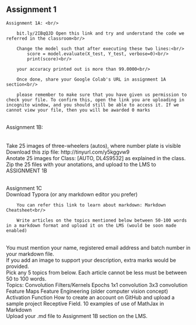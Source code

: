 ## Assignment 1 <br/>
    Assignment 1A: <br/>

        bit.ly/2IBqQJD Open this link and try and understand the code we referred in the classroom<br/>

        Change the model such that after executing these two lines:<br/>
            score = model.evaluate(X_test, Y_test, verbose=0)<br/>
            print(score)<br/>

        your accuracy printed out is more than 99.0000<br/>

        Once done, share your Google Colab's URL in assignment 1A section<br/>

        please remember to make sure that you have given us permission to check your file. To confirm this, open the link you are uploading in incognito window, and you should still be able to access it. If we cannot view your file, then you will be awarded 0 marks
<br/>
    Assignment 1B:<br/>
      <br/><br/>  Take 25 images of three-wheelers (autos), where number plate is visible
      <br/>  Download this zip file: http://tinyurl.com/y5kggvw9
      <br/>  Anotate 25 images for Class: [AUTO, DL4S9532] as explained in the class.
      <br/>  Zip the 25 files with your anotations, and upload to the LMS to ASSIGNMENT 1B

  <br/>  Assignment 1C
<br/>
        Download Typora (or any markdown editor you prefer)<br/>

        You can refer this link to learn about markdown: Markdown Cheatsheet<br/>

        Write articles on the topics mentioned below between 50-100 words in a markdown format and upload it on the LMS (would be soon made enabled)
<br/>
        You must mention your name, registered email address and batch number in your markdown file.
<br/>
        If you add an image to support your description, extra marks would be provided.
<br/>
        Pick any 5 topics from below. Each article cannot be less must be between 50 to 100 words.
<br/>
        Topics:
            Convolution
            Filters/Kernels
            Epochs
            1x1 convolution
            3x3 convolution
            Feature Maps
            Feature Engineering (older computer vision concept)
            Activation Function
            How to create an account on GitHub and upload a sample project
            Receptive Field.
            10 examples of use of MathJax in Markdown
<br/>
        Upload your .md file to Assignment 1B section on the LMS. 
<br/>
 
